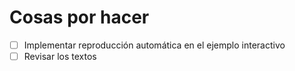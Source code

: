 # Cosas por hacer
+ [ ] Implementar reproducción automática en el ejemplo interactivo
+ [ ] Revisar los textos
